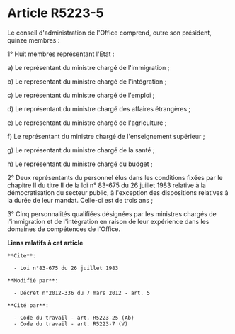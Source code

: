 # Article R5223-5

Le conseil d'administration de l'Office comprend, outre son président, quinze membres :

1° Huit membres représentant l'Etat :

a) Le représentant du ministre chargé de l'immigration ;

b) Le représentant du ministre chargé de l'intégration ;

c) Le représentant du ministre chargé de l'emploi ;

d) Le représentant du ministre chargé des affaires étrangères ;

e) Le représentant du ministre chargé de l'agriculture ;

f) Le représentant du ministre chargé de l'enseignement supérieur ;

g) Le représentant du ministre chargé de la santé ;

h) Le représentant du ministre chargé du budget ;

2° Deux représentants du personnel élus dans les conditions fixées par le chapitre II du titre II de la loi n° 83-675 du 26
juillet 1983 relative à la démocratisation du secteur public, à l'exception des dispositions relatives à la durée de leur
mandat. Celle-ci est de trois ans ;

3° Cinq personnalités qualifiées désignées par les ministres chargés de l'immigration et de l'intégration en raison de leur
expérience dans les domaines de compétences de l'Office.

**Liens relatifs à cet article**

	**Cite**:

	  - Loi n°83-675 du 26 juillet 1983

	**Modifié par**:

	  - Décret n°2012-336 du 7 mars 2012 - art. 5

	**Cité par**:

	  - Code du travail - art. R5223-25 (Ab)
	  - Code du travail - art. R5223-7 (V)
